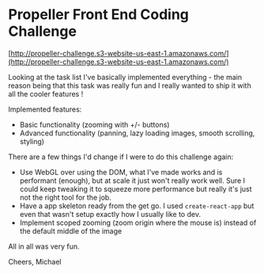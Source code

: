 # Propeller Front End Coding Challenge

[http://propeller-challenge.s3-website-us-east-1.amazonaws.com/](http://propeller-challenge.s3-website-us-east-1.amazonaws.com/)

Looking at the task list I've basically implemented everything - the main reason being that this task was really fun and I really wanted to ship it with all the cooler features !

Implemented features:
- Basic functionality (zooming with +/- buttons)
- Advanced functionality (panning, lazy loading images, smooth scrolling, styling)

There are a few things I'd change if I were to do this challenge again:

- Use WebGL over using the DOM, what I've made works and is performant (enough), but at scale it just won't really work well. Sure I could keep tweaking it to squeeze more performance but really it's just not the right tool for the job.
- Have a app skeleton ready from the get go. I used `create-react-app` but even that wasn't setup exactly how I usually like to dev.
- Implement scoped zooming (zoom origin where the mouse is) instead of the default middle of the image

All in all was very fun.

Cheers,
Michael
